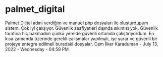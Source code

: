 # palmet_digital
Palmet Dijital adını verdiğim ve manuel php dosyaları ile oluşturdupum sistem. Çok iyi çalışıyor. Güvenlik zaafiyetleri dışında sıkıntısı yok.
Güvenlik tarafına hiç bakmadım çünkü yerelde güvenli ortamda çalıştırıyordum.
En kısa zamanda üzerinde gerekli çalışmalar yapılmalı, işe yarar ve güvenli bir projeye entegre edilmeli buradaki dosyalar.
Cem İlker Karaduman - July 13, 2022 - Wednesday - 04:59 PM

